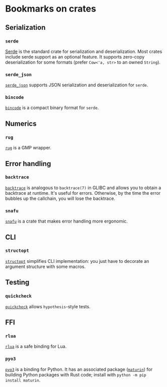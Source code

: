 # Bookmarks on crates

## Serialization

### `serde`

[Serde](https://serde.rs) is the standard crate for serialization and
deserialization. Most crates include serde support as an optional
feature. It supports zero-copy deserialization for some formats
(prefer `Cow<'a, str>` to an owned `String`).

### `serde_json`

[`serde_json`](https://crates.io/crates/serde_json) supports JSON
serialization and deserialization for `serde`.

### `bincode`

[`bincode`](https://crates.io/crates/bincode) is a compact binary
format for `serde`.

## Numerics

### `rug`

[`rug`](https://crates.io/crates/rug) is a GMP wrapper.

## Error handling

### `backtrace`

[`backtrace`](https://crates.io/crates/backtrace) is analogous to
`backtrace(7)` in GLIBC and allows you to obtain a backtrace at
runtime. It's useful for errors. Otherwise, by the time the error
bubbles up the callchain, you will lose the backtrace.

### `snafu`

[`snafu`](https://crates.io/crates/snafu) is a crate that makes error
handling more ergonomic.

## CLI

### `structopt`

[`structopt`](https://crates.io/crates/structopt) simplifies CLI
implementation: you just have to decorate an argument structure with
some macros.

## Testing

### `quickcheck`

[`quickcheck`](https://crates.io/crates/quickcheck) allows
`hypothesis`-style tests.

## FFI

### `rlua`

[`rlua`](https://crates.io/crates/rlua) is a safe binding for Lua.

### `pyo3`

[`pyo3`](https://pyo3.rs/) is a binding for Python. It has an
associated package ([`maturin`](https://github.com/PyO3/maturin)) for
building Python packages with Rust code; install with `python -m pip
install maturin`.
